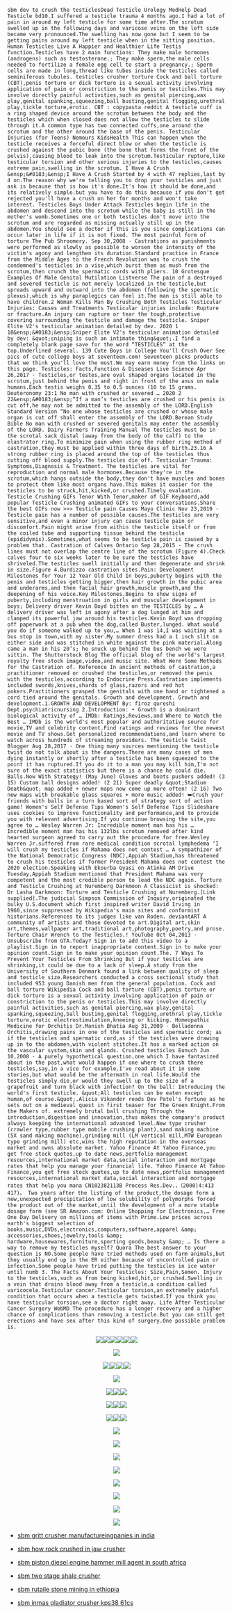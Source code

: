 ```
sbm dev to crush the testiclesDead Testicle Urology MedHelp Dead Testicle bd10.I suffered a testicle trauma 4 months ago.I had a lot of pain in around my left testicle for some time after.The scrotum swelled up in the following days and varicose veins on the left side became very pronounced.The swelling has now gone but I seem to be getting pains around my left testicle when in the sitting position. Human Testicles Live A Happier and Healthier Life Testis function.Testicles have 2 main functions: They make male hormones (androgens) such as testosterone.; They make sperm,the male cells needed to fertilize a female egg cell to start a pregnancy.; Sperm cells are made in long,thread like tubes inside the testicles called seminiferous tubules. testicles crusher torture Cock and ball torture (CBT),penis torture or dick torture is a sexual activity involving application of pain or constriction to the penis or testicles.This may involve directly painful activities,such as genital piercing,wax play,genital spanking,squeezing,ball busting,genital flogging,urethral play,tickle torture,erotic. CBT : copypasta reddit A testicle cuff is a ring shaped device around the scrotum between the body and the testicles which when closed does not allow the testicles to slide through it.A common type has two connected cuffs,one around the scrotum and the other around the base of the penis. Testicular Injuries (for Teens) Nemours KidsHealth This can happen when the testicle receives a forceful direct blow or when the testicle is crushed against the pubic bone (the bone that forms the front of the pelvis),causing blood to leak into the scrotum.Testicular rupture,like testicular torsion and other serious injuries to the testicles,causes extreme pain,swelling in the scrotum. I Have A Crush &ensp;&#0183;&ensp;I Have A Crush Started by 4 with 47 replies,last by 4 on.The reason why we're telling you to drop your testicles and just ask is because that is how it's done.It's how it should be done,and its relatively simple.but you have to do this because if you don't get rejected you'll have a crush on her for months and won't take interest. Testicles Boys Under Attack Testicles begin life in the abdomen and descend into the scrotum while the baby is still in the mother's womb.Sometimes one or both testicles don't move into the scrotum and are regarded as missing actually still up in the abdomen.You should see a doctor if this is you since complications can occur later in life if it is not fixed. The most painful form of torture The Pub Shroomery. Sep 30,2008 · Castrations as punishments were performed as slowly as possible to worsen the intensity of the victim's agony and lengthen its duration.Standard practice in France from the Middle Ages to the French Revolution was to crush the condemned's testicles in a vise,which burst them as mush from the scrotum,then crunch the spermatic cords with pliers. 10 Grotesque Examples Of Male Genital Mutilation Listverse The pain of a destroyed and severed testicle is not merely localized in the testicle,but spreads upward and outward into the abdomen (following the spermatic plexus),which is why paraplegics can feel it.The man is still able to have children.2 Woman Kills Man By Crushing Both Testicles Testicular Injuries: Causes and Treatments Testicular injuries include: Rupture or fracture.An injury can rupture or tear the tough,protective covering surrounding the testicle and damage the testicle. Sniper Elite V2's testicular animation detailed by dev. 2020 1 18&ensp;&#0183;&ensp;Sniper Elite V2's testicular animation detailed by dev: &quot;sniping is such an intimate thing&quot;.I find a completely blank page save for the word “TESTICLES” at the top.Underlined several. 139 Cute Boys in College You'll Crush Over See pics of cute college boys at seventeen.com! Seventeen picks products that we think you'll love the most.We may earn money from the links on this page. Testicles: Facts,Function & Diseases Live Science Apr 26,2017 · Testicles,or testes,are oval shaped organs located in the scrotum,just behind the penis and right in front of the anus on male humans.Each testis weighs 0.35 to 0.5 ounces (10 to 15 grams. Deuteronomy 23:1 No man with crushed or severed … 2020 2 22&ensp;&#0183;&ensp;“If a man’s testicles are crushed or his penis is cut off,he may not be admitted to the assembly of the LORD.English Standard Version “No one whose testicles are crushed or whose male organ is cut off shall enter the assembly of the LORD.Berean Study Bible No man with crushed or severed genitals may enter the assembly of the LORD. Dairy Farmers Training Manual The testicles must be in the scrotal sack distal (away from the body of the calf) to the elastrator ring.To minimize pain when using the rubber ring method of castration,they must be applied within three days of birth.23.16 A strong rubber ring is placed around the top of the testicles thus cutting off blood supply.The testicles die off. Testicular Trauma: Symptoms,Diagnosis & Treatment. The testicles are vital for reproduction and normal male hormones.Because they're in the scrotum,which hangs outside the body,they don't have muscles and bones to protect them like most organs have.This makes it easier for the testicles to be struck,hit,kicked,or crushed.Timely evaluation. Testicle Crushing GIFs Tenor With Tenor,maker of GIF Keyboard,add popular Testicle Crushing animated GIFs to your conversations.Share the best GIFs now >>> Testicle pain Causes Mayo Clinic Nov 23,2019 · Testicle pain has a number of possible causes.The testicles are very sensitive,and even a minor injury can cause testicle pain or discomfort.Pain might arise from within the testicle itself or from the coiled tube and supporting tissue behind the testicle (epididymis).Sometimes,what seems to be testicle pain is caused by a problem that. Castration of Calves Ontario Sep 28,2015 · The crush lines must not overlap the centre line of the scrotum (Figure 4).Check calves four to six weeks later to be sure the testicles have shriveled.The testicles swell initially and then degenerate and shrink in size.Figure 4.Burdizzo castration sites.Pain: Development Milestones for Your 12 Year Old Child In boys,puberty begins with the penis and testicles getting bigger,then hair growth in the pubic area and underarms,and then facial hair growth,muscle growth,and the deepening of his voice.Key Milestones.Begins to show signs of puberty,including menstruation in girls and muscular development in boys; Delivery driver Kevin Boyd bitten on the TESTICLES by … A delivery driver was left in agony after a dog lunged at him and clamped its powerful jaw around his testicles.Kevin Boyd was dropping off paperwork at a pub when the dog,called Buster,lunged. What would you do if someone walked up to you,… When I was 14,I was waiting at a bus stop in town,with my sister.My summer dress had a 1 inch slit on either side and was stitched in white against the pink material.Along came a man in his 20’s; he snuck up behind the bus bench we were sittin. The Shutterstock Blog The official blog of the world's largest royalty free stock image,video,and music site. What Were Some Methods for the Castration of. Reference In ancient methods of castration,a practitioner removed or crushed the testicles,or removed the penis with the testicles,according to Endocrine Press.Castration implements included swords,knives,shards of glass,razors and red hot pokers.Practitioners grasped the genitals with one hand or tightened a cord tied around the genitals. Growth and development. Growth and development.1.GROWTH AND DEVELOPMENT By: firoz qureshi Dept.psychiatricnursing 2.Introduction: • Growth is a dominant biological activity of … IMDb: Ratings,Reviews,and Where to Watch the Best … IMDb is the world's most popular and authoritative source for movie,TV and celebrity content.Find ratings and reviews for the newest movie and TV shows.Get personalized recommendations,and learn where to watch across hundreds of streaming providers. The testicle twist Blogger Aug 28,2017 · One thing many sources mentioning the testicle twist do not talk about is the dangers.There are many cases of men dying instantly or shortly after a testicle has been squeezed to the point it has ruptured.If you do it to a man you may kill him,I'm not sure of the exact statistics but there is a chance he could die. Balls.Now With Strategy! (May June) Gloves and boots pushers added! (3 15) Custom ball designs added! (2 21) Super deadly &quot;Stadium Death&quot; map added + newer maps now come up more often! (2 16) Two new maps with breakable glass squares + more music added! ⮩Crush your friends with balls in a turn based sort of strategy sort of action game! Women's Self Defense Tips Women's Self Defense Tips Slideshare uses cookies to improve functionality and performance,and to provide you with relevant advertising.If you continue browsing the site,you agree to … Wesley Warren Jr: Incredible moment man has his … Incredible moment man has his 132lbs scrotum removed after kind hearted surgeon agreed to carry out the procedure for free.Wesley Warren Jr.suffered from rare medical condition scrotal lymphedema ‘I will crush my testicles if Mahama does not contest … A sympathizer of the National Democratic Congress (NDC),Appiah Stadium,has threatened to crush his testicles if former President Mahama does not contest the 2020 election.Speaking with Ekourba Gyasi on Atinka AM Drive Tuesday,Appiah Stadium mentioned that President Mahama was very competent and the most credible person to lead the NDC again. Torture and Testicle Crushing at Nuremberg Darkmoon A Classicist is shocked: Dr Lasha Darkmoon: Torture and Testicle Crushing at Nuremberg.[Link supplied].The judicial Simpson Commission of Inquiry,originated the bulky U.S.document which first inspired writer David Irving in 1960,since suppressed by Wikipedia's main sites and conformist historians.References to its judges like van Roden. deviantART A community of artists and those devoted to art.Digital art,skin art,themes,wallpaper art,traditional art,photography,poetry,and prose. Torture Chair Wrench to the Testicles.! YouTube Oct 04,2013 · Unsubscribe from GTA.Today? Sign in to add this video to a playlist.Sign in to report inappropriate content.Sign in to make your opinion count.Sign in to make your opinion count.The. 7 Ways To Prevent Your Testicles From Shrinking But if your testicles are shrinking,it could be due to a lack of sleep.A study from the University of Southern Denmark found a link between quality of sleep and testicle size.Researchers conducted a cross sectional study that included 953 young Danish men from the general population. Cock and ball torture Wikipedia Cock and ball torture (CBT),penis torture or dick torture is a sexual activity involving application of pain or constriction to the penis or testicles.This may involve directly painful activities,such as genital piercing,wax play,genital spanking,squeezing,ball busting,genital flogging,urethral play,tickle torture,erotic electrostimulation,kneeing or kicking. Homeopathic Medicine for Orchitis Dr.Manish Bhatia Aug 31,2009 · Belladonna Orchitis,drawing pains in one of the testicles and spermatic cord; as if the testicles and spermatic cord,as if the testicles were drawing up in to the abdomen,with violent stitches.It has a marked action on the vascular system,skin and glands. Crushed testicles Eunuch Jun 10,2008 · A purely hypothetical question,one which I have fantasized about in the past,what would happen if one where to crush there testicles,say,in a vice for example.I've read about it in some stories,but what would be the aftermath in real life.Would the testicles simply die,or would they swell up to the size of a grapefruit and turn black with infection? On the ball: Introducing the world's first testicle. &quot;All testicles can be eaten except human,of course.&quot;.Alicia Vikander reads Dev Patel's fortune as he sets out on a medieval quest in first teaser for The Green Knight.From the Makers of. extremely brutal ball crushing Through the introduction,digestion and innovation,thus makes the company's product always keeping the international advanced level.New type crusher (crawler type,rubber type mobile crushing plant),sand making machine (5X sand making machine),grinding mill (LM vertical mill,MTW European type grinding mill) etc,wins the high reputation in the overseas market and owns absolute market. Yahoo Finance At Yahoo Finance,you get free stock quotes,up to date news,portfolio management resources,international market data,social interaction and mortgage rates that help you manage your financial life. Yahoo Finance At Yahoo Finance,you get free stock quotes,up to date news,portfolio management resources,international market data,social interaction and mortgage rates that help you mana CN102382113B Process Res.Dev.，（2000)4:413 417)。 Two years after the listing of the product,the dosage form a new,unexpected precipitation of low solubility of polymorphs forced the product out of the market,until the development of a more stable dosage form (see SR Amazon.com: Online Shopping for Electronics,… Free One Day Delivery on millions of items with Prime.Low prices across earth's biggest selection of books,music,DVDs,electronics,computers,software,apparel &amp; accessories,shoes,jewelry,tools &amp; hardware,housewares,furniture,sporting goods,beauty &amp; … Is there a way to remove my testicles myself? Quora The best answer to your question is NO.Some people have tried methods used on farm animals,but they usually end up in the ER either because of uncontrolled pain or infection.Some people have tried putting the testicles in ice water until numb 3. The Facts About Your Testicles: Size,Pain,Semen. Injury to the testicles,such as from being kicked,hit,or crushed.Swelling in a vein that drains blood away from a testicle,a condition called varicocele.Testicular cancer.Testicular torsion,an extremely painful condition that occurs when a testicle gets twisted.If you think you have testicular torsion,see a doctor right away. Life After Testicular Cancer Surgery WebMD The procedure has a longer recovery and a higher chance of complications than removing a testicle.But you can still get erections and have sex after this kind of surgery.One possible problem is. 
```

<div align="center">
  
<a rel="nofollow" href="https://m.shibang-china.com?f=github&k=sbm+dev+to+crush+the+testicles"><img src="https://static.shibang-china.com/en/l.png"></a><img src="https://static.shibang-china.com/en/hw.png"><a rel="nofollow" href="https://m.shibang-china.com/product/?f=github&k=sbm+dev+to+crush+the+testicles"><img src="https://static.shibang-china.com/en/p.png"></a><a rel="nofollow" href="https://m.shibang-china.com/cases/?f=github&k=sbm+dev+to+crush+the+testicles"><img src="https://static.shibang-china.com/en/c.png"></a><a rel="nofollow" href="https://m.shibang-china.com/news/?f=github&k=sbm+dev+to+crush+the+testicles"><img src="https://static.shibang-china.com/en/n.png"></a><a rel="nofollow" href="https://m.shibang-china.com?f=github&k=sbm+dev+to+crush+the+testicles"><img src="https://static.shibang-china.com/en/m.png"></a>

<a rel="nofollow" href="https://m.shibang-china.com/product/?f=github&k=sbm+dev+to+crush+the+testicles"><img src="https://static.shibang-china.com/en/b.jpg"></a>
  
<a rel="nofollow" href="https://m.shibang-china.com/solution-aggregate.html?f=github&k=sbm+dev+to+crush+the+testicles"><img src="https://static.shibang-china.com/en/a.jpg"></a><a rel="nofollow" href="https://m.shibang-china.com/solution-mine.html?f=github&k=sbm+dev+to+crush+the+testicles"><img src="https://static.shibang-china.com/en/m.jpg"></a><a rel="nofollow" href="https://m.shibang-china.com/solution-mill.html?f=github&k=sbm+dev+to+crush+the+testicles"><img src="https://static.shibang-china.com/en/g.jpg"></a><a rel="nofollow" href="https://m.shibang-china.com/solution-epc.html?f=github&k=sbm+dev+to+crush+the+testicles"><img src="https://static.shibang-china.com/en/e.jpg"></a>

<a rel="nofollow" href="https://m.shibang-china.com/product/?f=github&k=sbm+dev+to+crush+the+testicles"><img src="https://static.shibang-china.com/en/a-p.png"></a>

<a rel="nofollow" href="https://m.shibang-china.com/product/crusher/c6x.html?f=github&k=sbm+dev+to+crush+the+testicles"><img src="https://static.shibang-china.com/en/j.jpg"></a><a rel="nofollow" href="https://m.shibang-china.com/product/crusher/ci5x.html?f=github&k=sbm+dev+to+crush+the+testicles"><img src="https://static.shibang-china.com/en/i.jpg"></a><a rel="nofollow" href="https://m.shibang-china.com/product/crusher/hst.html?f=github&k=sbm+dev+to+crush+the+testicles"><img src="https://static.shibang-china.com/en/c.jpg"></a>

<a rel="nofollow" href="https://m.shibang-china.com/product/mill/mtw.html?f=github&k=sbm+dev+to+crush+the+testicles"><img src="https://static.shibang-china.com/en/mtw.jpg"></a><a rel="nofollow" href="https://m.shibang-china.com/product/mill/scm.html?f=github&k=sbm+dev+to+crush+the+testicles"><img src="https://static.shibang-china.com/en/scm.jpg"></a><a rel="nofollow" href="https://m.shibang-china.com/product/mill/lm.html?f=github&k=sbm+dev+to+crush+the+testicles"><img src="https://static.shibang-china.com/en/lm.jpg"></a>

<a rel="nofollow" href="https://m.shibang-china.com/product/sand/vsi6x.html?f=github&k=sbm+dev+to+crush+the+testicles"><img src="https://static.shibang-china.com/en/6x.jpg"></a><a rel="nofollow" href="https://m.shibang-china.com/product/sand/vu.html?f=github&k=sbm+dev+to+crush+the+testicles"><img src="https://static.shibang-china.com/en/vu.jpg"></a><a rel="nofollow" href="https://m.shibang-china.com/product/mobile/klun.html?f=github&k=sbm+dev+to+crush+the+testicles"><img src="https://static.shibang-china.com/en/k.jpg"></a>

<a rel="nofollow" href="https://m.shibang-china.com/cases/?f=github&k=sbm+dev+to+crush+the+testicles"><img src="https://static.shibang-china.com/en/case.png"></a>

<a rel="nofollow" href="https://m.shibang-china.com/cases/aggregate/202.html?f=github&k=sbm+dev+to+crush+the+testicles"><img src="https://static.shibang-china.com/en/c-1.jpg"></a>

<a rel="nofollow" href="https://m.shibang-china.com/cases/aggregate/203.html?f=github&k=sbm+dev+to+crush+the+testicles"><img src="https://static.shibang-china.com/en/c-2.jpg"></a>

<a rel="nofollow" href="https://m.shibang-china.com/cases/mill/123.html?f=github&k=sbm+dev+to+crush+the+testicles"><img src="https://static.shibang-china.com/en/c-3.jpg"></a>

<a rel="nofollow" href="https://m.shibang-china.com/contact_us.html?f=github&k=sbm+dev+to+crush+the+testicles"><img src="https://static.shibang-china.com/en/contact.png"></a>

<a rel="nofollow" href="https://swt.shibang-china.com/?f=github&k=sbm+dev+to+crush+the+testicles"><img src="https://static.shibang-china.com/en/chat.png"></a>

<a rel="nofollow" href="https://whatsapp.shibangsoft.com/WhatsApp.php?f=github&k=sbm+dev+to+crush+the+testicles"><img src="https://static.shibang-china.com/en/whatsapp.png"></a>

<a rel="nofollow" href="https://m.shibang-china.com/?f=github&k=sbm+dev+to+crush+the+testicles"><img src="https://static.shibang-china.com/en/website.png"></a>

</div>


* [sbm gritt crusher manufactureingpanies in india](sbm%20gritt%20crusher%20manufactureingpanies%20in%20india.md)

* [sbm how rock crushed in jaw crusher](sbm%20how%20rock%20crushed%20in%20jaw%20crusher.md)

* [sbm piston diesel engine hammer mill agent in south africa](sbm%20piston%20diesel%20engine%20hammer%20mill%20agent%20in%20south%20africa.md)

* [sbm two stage shale crusher](sbm%20two%20stage%20shale%20crusher.md)

* [sbm rutaile stone mining in ethiopia](sbm%20rutaile%20stone%20mining%20in%20ethiopia.md)

* [sbm inmas gladiator crusher kps38 61cs](sbm%20inmas%20gladiator%20crusher%20kps38%2061cs.md)